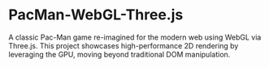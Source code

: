 # PacMan-WebGL-Three.js
A classic Pac-Man game re-imagined for the modern web using WebGL via Three.js. This project showcases high-performance 2D rendering by leveraging the GPU, moving beyond traditional DOM manipulation.
